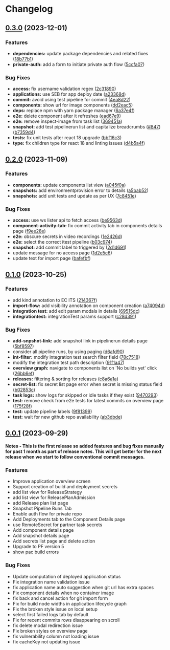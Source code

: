 # Changelog

## [0.3.0](https://github.com/openshift/hac-dev/compare/rhtap-ui-v0.2.0...rhtap-ui-v0.3.0) (2023-12-01)


### Features

* **dependencies:** update package dependencies and related fixes ([18b77b1](https://github.com/openshift/hac-dev/commit/18b77b1cab1c0841f3103350f8ad3fc8b055a5cf))
* **private-auth:** add a form to initiate private auth flow ([5ccfa07](https://github.com/openshift/hac-dev/commit/5ccfa07f7934358d4909fe47aa44eace166f8aab))


### Bug Fixes

* **access:** fix username validation regex ([2c31890](https://github.com/openshift/hac-dev/commit/2c31890c7abb602173f26b8371aa4d62d02c9cbb))
* **applications:** use SEB for app deploy date ([a23368d](https://github.com/openshift/hac-dev/commit/a23368d108c40b6881a26d23451406421d531ec4))
* **commit:** avoid using test pipeline for commit ([4ea8d22](https://github.com/openshift/hac-dev/commit/4ea8d22914471d6b2f2c51e9cca8cb5721d58d49))
* **components:** show url for image components ([dd2eac5](https://github.com/openshift/hac-dev/commit/dd2eac54914fee3220ce8b15de7fc8380d728007))
* **deps:** replace npm with yarn package manager ([6a37e4f](https://github.com/openshift/hac-dev/commit/6a37e4f4221cc9862c6c54ae62d35d6e582fa96b))
* **e2e:** delete component after it refreshes ([ead67e9](https://github.com/openshift/hac-dev/commit/ead67e9a415c5ac7e75c53a1ccbd90e309577e98))
* **e2e:** remove inspect-image from task list ([369451a](https://github.com/openshift/hac-dev/commit/369451a05cac234903d2ae2e2fa46fa6fc54aa0d))
* **snapshot:** add test pipelinerun list and capitalize breadcrumbs ([#847](https://github.com/openshift/hac-dev/issues/847)) ([b7359d4](https://github.com/openshift/hac-dev/commit/b7359d4aa2074d45563c883455119814ef718719))
* **tests:** fix unit tests after react 18 upgrade ([bbf16c3](https://github.com/openshift/hac-dev/commit/bbf16c3000a8192ee4dcda006ba35f4a63a7cb7b))
* **type:** fix children type for react 18 and linting issues ([d4b5a4f](https://github.com/openshift/hac-dev/commit/d4b5a4f2292bfa35e139ab687cada1230131d262))

## [0.2.0](https://github.com/openshift/hac-dev/compare/rhtap-ui-v0.1.0...rhtap-ui-v0.2.0) (2023-11-09)


### Features

* **components:** update components list view ([a045f0a](https://github.com/openshift/hac-dev/commit/a045f0a7fe65fba80b12d62d332e296192463e4b))
* **snapshots:** add environmentprovision error to details ([a5bab52](https://github.com/openshift/hac-dev/commit/a5bab523127d02143c3b6c67bfdfccd57a2f6215))
* **snapshots:** add unit tests and update as per UX ([7c8451e](https://github.com/openshift/hac-dev/commit/7c8451eeb59a075e407e2abf50295eb5f0500637))


### Bug Fixes

* **access:** use ws lister api to fetch access ([be9563d](https://github.com/openshift/hac-dev/commit/be9563de1a48566028d143f282ea5d787b184516))
* **component-activity-tab:** fix commit activity tab in components details page ([f9ee28e](https://github.com/openshift/hac-dev/commit/f9ee28e26017554198b034ee14519be6a13342a2))
* **e2e:** obscure secrets in video recordings ([1e2426d](https://github.com/openshift/hac-dev/commit/1e2426d15138676d143d4ec096551d917524840d))
* **e2e:** select the correct itest pipeline ([b03c974](https://github.com/openshift/hac-dev/commit/b03c97490970ecacecdff4acaa231deae0ea1ec9))
* **snapshot:** add commit label to triggered by ([2d1d691](https://github.com/openshift/hac-dev/commit/2d1d6913c6d96fafaac3f81bf2f0396965386376))
* update message for no access page ([1d2e5c6](https://github.com/openshift/hac-dev/commit/1d2e5c6069e5cbb0f02f9c7d4b620acacb778816))
* update text for import page ([bafefbf](https://github.com/openshift/hac-dev/commit/bafefbf3bd4a04febf8054552e564d029d1c0f9a))

## [0.1.0](https://github.com/openshift/hac-dev/compare/rhtap-ui-v0.0.1...rhtap-ui-v0.1.0) (2023-10-25)


### Features

* add kind annotation to EC ITS ([214367f](https://github.com/openshift/hac-dev/commit/214367f90d3c04a502cbd06261e7982fd05242ec))
* **import-flow:** add visibility annotation on component creation ([a74094d](https://github.com/openshift/hac-dev/commit/a74094df90362a80e6a5749693f567cb45dec726))
* **integration test:** add edit param modals in details ([69515dc](https://github.com/openshift/hac-dev/commit/69515dcb87e8e734b636fb667b7b7caa78dc359c))
* **integrationtest:** integrationTest params support ([c28d391](https://github.com/openshift/hac-dev/commit/c28d39172a39c3a653e5f8979535ad8cd38cfd32))


### Bug Fixes

* **add-snpshot-link:** add snapshot link in pipelinerun details page ([5bf8597](https://github.com/openshift/hac-dev/commit/5bf85975006a85990bc1ce8e9d48d07cfdf296d7))
* consider all pipeline runs, by using paging ([d6afd90](https://github.com/openshift/hac-dev/commit/d6afd90514b69353ea6ca27edfd537bff1cbe9d5))
* **int-filter:** modify integration test search filter field ([78c7518](https://github.com/openshift/hac-dev/commit/78c7518b603f7dcb0a1901106a959c715b002d4b))
* modify the integration test path description ([91f1a47](https://github.com/openshift/hac-dev/commit/91f1a477f8955b454bf0839df5df86832936b25c))
* **overview graph:** navigate to components list on 'No builds yet' click ([26bb6ef](https://github.com/openshift/hac-dev/commit/26bb6ef82f9e91741a4ab6bc5dcb32d4dc88c860))
* **releases:** filtering & sorting for releases ([c8a6a1a](https://github.com/openshift/hac-dev/commit/c8a6a1a443abe3be57d4f53dc03462cfd71cfbf4))
* **secret-list:** fix secret list page error when secret is missing status field ([b02853c](https://github.com/openshift/hac-dev/commit/b02853c9a475fac85a812d72e73e0bcfc94a6667))
* **task logs:** show logs for skipped or idle tasks if they exist ([9470293](https://github.com/openshift/hac-dev/commit/9470293b09a1ecb9ef6948602978796389243866))
* **test:** remove check from e2e tests for latest commits on overview page ([175f28f](https://github.com/openshift/hac-dev/commit/175f28f1ffb2a747b86128e3f085389112202235))
* **test:** update pipeline labels ([9f81399](https://github.com/openshift/hac-dev/commit/9f81399d087a5db199aff7fa6889f094fd03a3f5))
* **test:** wait for new github repo availability ([ab3dbde](https://github.com/openshift/hac-dev/commit/ab3dbde58c6616be6b138f55b216a9ab346a9a89))

## [0.0.1](https://github.com/openshift/hac-dev/compare/rhtap-ui-v0.0.1...rhtap-ui-v0.0.2) (2023-09-29)

#### Notes - This is the first release so added features and bug fixes manually for past 1 month as part of release notes. This will get better for the next release when we start to follow conventional commit messages.

### Features

* Improve application overview screen
* Support creation of build and deployment secrets
* add list view for ReleaseStrategy
* add list view for ReleasePlanAdmission
* add Release plan list page
* Snapshot Pipeline Runs Tab
* Enable auth flow for private repo 
* Add Deployments tab to the Component Details page
* use RemoteSecret for partner task secrets 
* Add component details page
* Add snapshot details page
* Add secrets list page and delete action
* Upgrade to PF version 5
* show pac build errors

### Bug Fixes

* Update computation of deployed application status
* Fix integration name validation issue
* fix application name auto suggestion when git url has extra spaces
* Fix component details when no container image
* fix back and cancel action for git import form
* Fix for build node widths in application lifecycle graph
* Fix the broken style issue on local setup
* select first failed logs tab by default
* Fix for recent commits rows disappearing on scroll
* fix delete modal redirection issue
* Fix broken styles on overview page
* fix vulnerability column not loading issue
* fix cacheKey not updating issue
